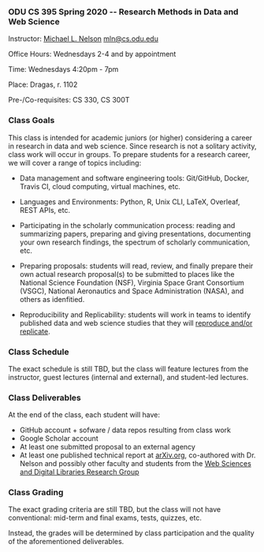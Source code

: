 ### ODU CS 395 Spring 2020 -- Research Methods in Data and Web Science
Instructor: [Michael L. Nelson](http://www.cs.odu.edu/~mln/) <mln@cs.odu.edu> 

Office Hours: Wednesdays 2-4 and by appointment

Time: Wednesdays 4:20pm - 7pm

Place: Dragas, r. 1102

Pre-/Co-requisites: CS 330, CS 300T

### Class Goals

This class is intended for academic juniors (or higher) considering a career in research in data and web science.  Since research is not a solitary activity, class work will occur in groups.  To prepare students for a research career, we will cover a range of topics including:

* Data management and software engineering tools: Git/GitHub, Docker, Travis CI, cloud computing, virtual machines, etc.

* Languages and Environments: Python, R, Unix CLI, LaTeX, Overleaf, REST APIs, etc.

* Participating in the scholarly communication process: reading and summarizing papers, preparing and giving presentations, documenting your own research findings, the spectrum of scholarly communication, etc.

* Preparing proposals: students will read, review, and finally prepare their own actual research proposal(s) to be submitted to places like the National Science Foundation (NSF), Virginia Space Grant Consortium (VSGC), National Aeronautics and Space Administration (NASA), and others as idenfitied.  

* Reproducibility and Replicability: students will work in teams to identify published data and web science studies that they will [reproduce and/or replicate](https://phys.org/news/2019-05-replicability-science.html). 

### Class Schedule

The exact schedule is still TBD, but the class will feature lectures from the instructor, guest lectures (internal and external), and student-led lectures. 

### Class Deliverables

At the end of the class, each student will have:

* GitHub account + sofware / data repos resulting from class work
* Google Scholar account
* At least one submitted proposal to an external agency
* At least one published technical report at [arXiv.org](https://www.arxiv.org), co-authored with Dr. Nelson and possibly other faculty and students from the [Web Sciences and Digital Libraries Research Group](http://ws-dl.cs.odu.edu)

### Class Grading 

The exact grading criteria are still TBD, but the class will not have conventional: mid-term and final exams, tests, quizzes, etc.  

Instead, the grades will be determined by class participation and the quality of the aforementioned deliverables.  
